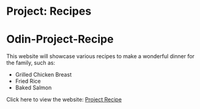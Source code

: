 # Project: Recipes

<h1>Odin-Project-Recipe</h1>
<p>This website will showcase various recipes to make a wonderful dinner for the family, such as:</p>
<ul>
  <li>Grilled Chicken Breast</li>
  <li>Fried Rice</li>
  <li>Baked Salmon</li>
</ul>
<p>Click here to view the website: <a href='https://wcarl12.github.io/Odin-Recipes/'>Project Recipe</a></p>
